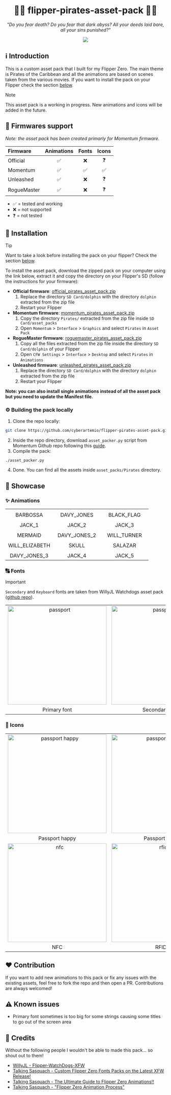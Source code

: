 <div align="center">
    <img src=".github/assets/banner.png" alt="" />
    <h1>🏴‍☠️ flipper-pirates-asset-pack 🏴‍☠️</h1>
    <p><i>"Do you fear death? Do you fear that dark abyss? All your deeds laid bare, all your sins punished?"</i><p>
    <a href="https://discord.gg/5vrJbbW3ve"><img src="https://img.shields.io/badge/Discord%20server-7289da?style=flat-square&logo=discord&logoColor=white" /></a>
</div>

## ℹ️ Introduction

This is a custom asset pack that I built for my Flipper Zero. The main theme is Pirates of the Caribbean and all the animations are based on scenes taken from the various movies. If you want to install the pack on your Flipper check the section [below](#-installation).

> [!NOTE]
> This asset pack is a working in progress. New animations and icons will be added in the future.

## 🐬 Firmwares support

*Note: the asset pack has been created primarly for Momentum firmware.*

| Firmware | Animations | Fonts | Icons |
| :--- | :---: | :---: | :---: |
| Official | ✅ | ❌ | ❓ |
| Momentum | ✅ | ✅ | ✅ |
| Unleashed | ✅ | ❌ | ❓ |
| RogueMaster | ✅ | ❌ | ❓ |

- ✅ = tested and working
- ❌ = not supported
- ❓ = not tested

## 🚀 Installation

> [!TIP]
> Want to take a look before installing the pack on your flipper? Check the section [below](#-showcase).

To install the asset pack, download the zipped pack on your computer using the link below, extract it and copy the directory on your Flipper's SD (follow the instructions for your firmware):
- **Official firmware**: [official_pirates_asset_pack.zip](https://github.com/cyberartemio/flipper-pirates-asset-pack/raw/main/build/official_pirates_asset_pack.zip)
    1. Replace the directory `SD Card/dolphin` with the directory `dolphin` extracted from the zip file
    2. Restart your Flipper
- **Momentum firmware**: [momentum_pirates_asset_pack.zip](https://github.com/cyberartemio/flipper-pirates-asset-pack/raw/main/build/momentum_pirates_asset_pack.zip)
    1. Copy the directory `Pirates/` extracted from the zip file inside `SD Card/asset_packs`
    2. Open `Momentum` > `Interface` > `Graphics` and select `Pirates` in `Asset Pack`
- **RogueMaster firmware**: [roguemaster_pirates_asset_pack.zip](https://github.com/cyberartemio/flipper-pirates-asset-pack/raw/main/build/roguemaster_pirates_asset_pack.zip)
    1. Copy all the files extracted from the zip file inside the directory `SD Card/dolphin` of your Flipper
    2. Open `CFW Settings` > `Interface` > `Desktop` and select `Pirates` in `Animations`
- **Unleashed firmware**: [unleashed_pirates_asset_pack.zip](https://github.com/cyberartemio/flipper-pirates-asset-pack/raw/main/build/unleashed_pirates_asset_pack.zip)
    1. Replace the directory `SD Card/dolphin` with the directory `dolphin` extracted from the zip file
    2. Restart your Flipper

**Note: you can also install single animations instead of all the asset pack but you need to update the Manifest file.**

### ⚙️ Building the pack locally

1. Clone the repo locally:
```sh
git clone https://github.com/cyberartemio/flipper-pirates-asset-pack.git
```
2. Inside the repo directory, download `asset_packer.py` script from Momentum Github repo following this [guide](https://github.com/Next-Flip/Momentum-Firmware/blob/dev/documentation/file_formats/AssetPacks.md#cool-i-read-all-that-but-how-do-i-make-one).
3. Compile the pack:
```sh
./asset_packer.py
```
4. Done. You can find all the assets inside `asset_packs/Pirates` directory.

## 👀 Showcase

### ✨ Animations

<table>
    <tr align="center">
        <td width="33%">
            <img src=".github/assets/anims/barbossa.gif" alt="" />
        </td>
        <td width="33%">
            <img src=".github/assets/anims/davy_jones.gif" alt="" />
        </td>
        <td width="33%">
            <img src=".github/assets/anims/flag.gif" alt="" />
        </td>
    </tr>
    <tr align="center">
        <td width="33%">
            BARBOSSA
        </td>
        <td width="33%">
            DAVY_JONES
        </td>
        <td width="33%">
            BLACK_FLAG
        </td>
    </tr>
    <tr align="center">
        <td width="33%">
            <img src=".github/assets/anims/jack_1.gif" alt="" />
        </td>
        <td width="33%">
            <img src=".github/assets/anims/jack_2.gif" alt="" />
        </td>
        <td width="33%">
            <img src=".github/assets/anims/jack_3.gif" alt="" />
        </td>
    </tr>
    <tr align="center">
        <td width="33%">
            JACK_1
        </td>
        <td width="33%">
            JACK_2
        </td>
        <td width="33%">
            JACK_3
        </td>
    </tr>
    <tr align="center">
        <td width="33%">
            <img src=".github/assets/anims/mermaid.gif" alt="" />
        </td>
        <td width="33%">
            <img src=".github/assets/anims/davy_jones_2.gif" alt="" />
        </td>
        <td width="33%">
            <img src=".github/assets/anims/will.gif" alt="" />
        </td>
    </tr>
    <tr align="center">
        <td width="33%">
            MERMAID
        </td>
        <td width="33%">
            DAVY_JONES_2
        </td>
        <td width="33%">
            WILL_TURNER
        </td>
    </tr>
    <tr align="center">
        <td width="33%">
            <img src=".github/assets/anims/will_elizabeth.gif" alt="" />
        </td>
        <td width="33%">
            <img src=".github/assets/anims/skull.gif" alt="" />
        </td>
        <td width="33%">
            <img src=".github/assets/anims/salazar.gif" alt="" />
        </td>
    </tr>
    <tr align="center">
        <td width="33%">
            WILL_ELIZABETH
        </td>
        <td width="33%">
            SKULL
        </td>
        <td width="33%">
            SALAZAR
        </td>
    </tr>
        <tr align="center">
        <td width="33%">
            <img src=".github/assets/anims/davy_jones_3.gif" alt="" />
        </td>
        <td width="33%">
            <img src=".github/assets/anims/jack_4.gif" alt="" />
        </td>
        <td width="33%">
            <img src=".github/assets/anims/jack_5.gif" alt="" />
        </td>
    </tr>
    <tr align="center">
        <td width="33%">
            DAVY_JONES_3
        </td>
        <td width="33%">
            JACK_4
        </td>
        <td width="33%">
            JACK_5
        </td>
    </tr>
</table>

### 🔠 Fonts

> [!IMPORTANT]
> `Secondary` and `Keyboard` fonts are taken from WillyJL Watchdogs asset pack ([github repo](https://github.com/Willy-JL/Flipper-WatchDogs-XFW/)).

<table>
    <tr align="center">
        <td width="33%">
            <img src=".github/assets/fonts/primary_font.png" alt="passport" width="310px" />
        </td>
        <td width="33%">
            <img src=".github/assets/fonts/secondary_font.png" alt="passport" width="310px" />
        </td>
        <td width="33%">
            <img src=".github/assets/fonts/keyboard_font.png" alt="passport" width="310px" />
        </td>
    </tr>
    <tr align="center">
        <td width="33%">
            Primary font
        </td>
        <td width="33%">
            Secondary font
        </td>
        <td width="33%">
            Keyboard font
        </td>
    </tr>
</table>

### 🪪 Icons

<table>
    <tr align="center">
        <td width="33%">
            <img src=".github/assets/icons/passport_happy.png" alt="passport happy" width="310px" />
        </td>
        <td width="33%">
            <img src=".github/assets/icons/passport_okay.png" alt="passport okay" width="310px" />
        </td>
        <td width="33%">
            <img src=".github/assets/icons/passport_angry.png" alt="passport angry" width="310px" />
        </td>
    </tr>
    <tr align="center">
        <td width="33%">
            Passport happy
        </td>
        <td width="33%">
            Passport okay
        </td>
        <td width="33%">
            Passport angry
        </td>
    </tr>
    <tr align="center">
        <td width="33%">
            <img src=".github/assets/icons/nfc.png" alt="nfc" width="310px" />
        </td>
        <td width="33%">
            <img src=".github/assets/icons/rfid.png" alt="rfid" width="310px" />
        </td>
        <td width="33%">
            <img src=".github/assets/icons/subghz.png" alt="subghz" width="310px" />
        </td>
    </tr>
    <tr align="center">
        <td width="33%">
            NFC
        </td>
        <td width="33%">
            RFID
        </td>
        <td width="33%">
            SubGHz
        </td>
    </tr>
</table>


## ❤️ Contribution

If you want to add new animations to this pack or fix any issues with the existing assets, feel free to fork the repo and then open a PR. Contributions are always welcomed!

## ⚠️ Known issues

- Primary font sometimes is too big for some strings causing some titles to go out of the screen area

## 🥇 Credits

Without the following people I wouldn't be able to made this pack... so shout out to them!

- [WillyJL - Flipper-WatchDogs-XFW](https://github.com/Willy-JL/Flipper-WatchDogs-XFW/)
- [Talking Sasquach - Custom Flipper Zero Fonts Packs on the Latest XFW Release!](https://www.youtube.com/watch?v=xRYI2lHk6vE)
- [Talking Sasquach - The Ultimate Guide to Flipper Zero Animations!!](https://www.youtube.com/watch?v=trpcZLlJtNw)
- [Talking Sasquach - "Flipper Zero Animation Process"](https://tinyurl.com/squach)
